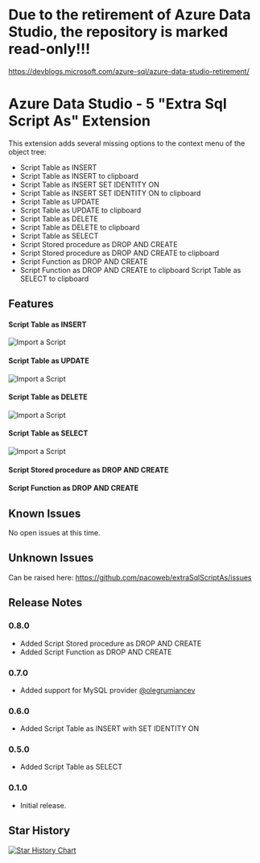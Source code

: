 # Due to the retirement of Azure Data Studio, the repository is marked read-only!!!
https://devblogs.microsoft.com/azure-sql/azure-data-studio-retirement/

# Azure Data Studio -   5 "Extra Sql Script As" Extension

This extension adds several missing options to the context menu of the object tree:

* Script Table as INSERT
* Script Table as INSERT to clipboard
* Script Table as INSERT SET IDENTITY ON
* Script Table as INSERT SET IDENTITY ON to clipboard
* Script Table as UPDATE
* Script Table as UPDATE to clipboard
* Script Table as DELETE
* Script Table as DELETE to clipboard
* Script Table as SELECT
* Script Stored procedure as DROP AND CREATE
* Script Stored procedure as DROP AND CREATE to clipboard
* Script Function as DROP AND CREATE
* Script Function as DROP AND CREATE to clipboard Script Table as SELECT to clipboard

## Features

#### Script Table as INSERT
![Import a Script](https://raw.githubusercontent.com/pacoweb/extraSqlScriptAs/master/images/insert_capture.gif)
#### Script Table as UPDATE
![Import a Script](https://raw.githubusercontent.com/pacoweb/extraSqlScriptAs/master/images/update_capture.gif)
#### Script Table as DELETE
![Import a Script](https://raw.githubusercontent.com/pacoweb/extraSqlScriptAs/master/images/delete_capture.gif)
#### Script Table as SELECT
![Import a Script](https://raw.githubusercontent.com/pacoweb/extraSqlScriptAs/master/images/select_capture.gif)
#### Script Stored procedure as DROP AND CREATE

#### Script Function as DROP AND CREATE

## Known Issues

No open issues at this time.

## Unknown Issues
Can be raised here: https://github.com/pacoweb/extraSqlScriptAs/issues

## Release Notes

### 0.8.0

- Added Script Stored procedure as DROP AND CREATE
- Added Script Function as DROP AND CREATE

### 0.7.0

- Added support for MySQL provider [@olegrumiancev](https://github.com/olegrumiancev)

### 0.6.0

- Added Script Table as INSERT with SET IDENTITY ON

### 0.5.0

- Added Script Table as SELECT

### 0.1.0

- Initial release.

## Star History

[![Star History Chart](https://api.star-history.com/svg?repos=pacoweb/extraSqlScriptAs&type=Date)](https://star-history.com/#pacoweb/extraSqlScriptAs&Date)
